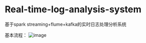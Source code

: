 # Real-time-log-analysis-system
基于spark streaming+flume+kafka的实时日志处理分析系统

基本流程：
![image](https://github.com/29DCH/Real-time-log-analysis-system/blob/master/%EF%BC%91.png)

